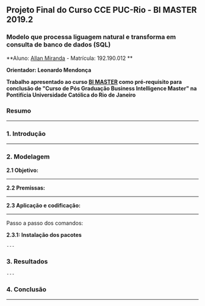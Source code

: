 ## Projeto Final do Curso CCE PUC-Rio - BI MASTER 2019.2

### Modelo que processa liguagem natural e transforma em consulta de banco de dados (SQL)

**Aluno: [Allan Miranda](https://github.com/allangxg) - Matrícula: 192.190.012 **

**Orientador: Leonardo Mendonça**

**Trabalho apresentado ao curso [BI MASTER](https://ica.puc-rio.ai/es/bi-master-es/) como pré-requisito para conclusão de "Curso de Pós Graduação Business Intelligence Master" na Pontifícia Universidade Católica do Rio de Janeiro**


### **Resumo**

---

### **1. Introdução**

---


### **2. Modelagem**

**2.1 Objetivo:**

---

**2.2 Premissas:**

---

**2.3 Aplicação e codificação:**

---

Passo a passo dos comandos:

**2.3.1: Instalação dos pacotes**

    ---

### **3. Resultados**

    ---


### **4. Conclusão**

---
